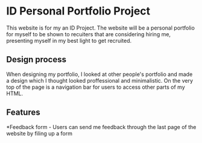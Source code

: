 # ID Personal Portfolio Project

This website is for my an ID Project. The website will be a personal portfolio for myself to be shown to recuiters that are considering hiring me, presenting myself in my best light to get recruited.

## Design process

When designing my portfolio, I looked at other people's portfolio and made a design which I thought looked proffessional and minimalistic. On the very top of the page is a navigation bar for users to access other parts of my HTML.

## Features

*Feedback form - Users can send me feedback through the last page of the website by filing up a form